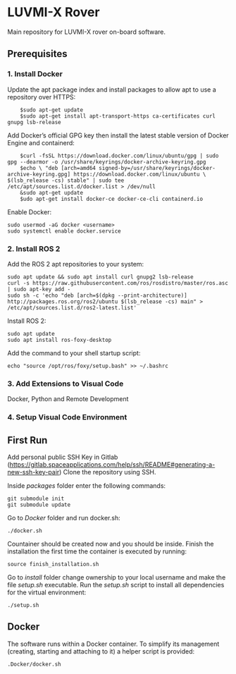 # LUVMI-X Rover

Main repository for LUVMI-X rover on-board software.

## Prerequisites
### 1. Install Docker
Update the apt package index and install packages to allow apt to use a repository over HTTPS:
```console
    $sudo apt-get update
    $sudo apt-get install apt-transport-https ca-certificates curl gnupg lsb-release
```
    
Add Docker’s official GPG key then install the latest stable version of Docker Engine and containerd:
```console    
    $curl -fsSL https://download.docker.com/linux/ubuntu/gpg | sudo gpg --dearmor -o /usr/share/keyrings/docker-archive-keyring.gpg 
    $echo \ "deb [arch=amd64 signed-by=/usr/share/keyrings/docker-archive-keyring.gpg] https://download.docker.com/linux/ubuntu \ $(lsb_release -cs) stable" | sudo tee /etc/apt/sources.list.d/docker.list > /dev/null 
    &sudo apt-get update
    $udo apt-get install docker-ce docker-ce-cli containerd.io
```

Enable Docker:

    sudo usermod -aG docker <username>
    sudo systemctl enable docker.service

### 2. Install ROS 2
Add the ROS 2 apt repositories to your system:

    sudo apt update && sudo apt install curl gnupg2 lsb-release    
    curl -s https://raw.githubusercontent.com/ros/rosdistro/master/ros.asc | sudo apt-key add -  
    sudo sh -c 'echo "deb [arch=$(dpkg --print-architecture)] http://packages.ros.org/ros2/ubuntu $(lsb_release -cs) main" > /etc/apt/sources.list.d/ros2-latest.list'
    
Install ROS 2:

    sudo apt update
    sudo apt install ros-foxy-desktop
    
Add the command to your shell startup script:

    echo "source /opt/ros/foxy/setup.bash" >> ~/.bashrc

### 3. Add Extensions to Visual Code

Docker, Python and Remote Development

### 4. Setup Visual Code Environment

## First Run
Add personal public SSH Key in Gitlab (https://gitlab.spaceapplications.com/help/ssh/README#generating-a-new-ssh-key-pair)
Clone the repository using SSH.

Inside _packages_ folder enter the following commands:

    git submodule init
    git submodule update

Go to _Docker_ folder and run docker.sh:

    ./docker.sh

Countainer should be created now and you should be inside. Finish the installation the first time the container is executed by running:

    source finish_installation.sh

Go to _install_ folder change ownership to your local username and make the file _setup.sh_ executable. Run the _setup.sh_ script to install all dependencies for the virtual environment:

    ./setup.sh

## Docker
The software runs within a Docker container. To simplify its management 
(creating, starting and attaching to it) a helper script is
provided:

    .Docker/docker.sh
